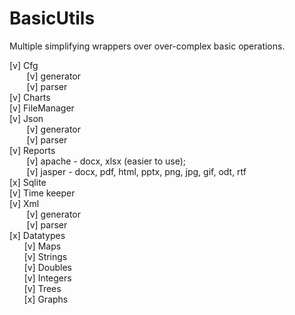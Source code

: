 # BasicUtils
Multiple simplifying wrappers over over-complex basic operations.

[v] Cfg  
&nbsp;&nbsp;&nbsp;&nbsp;&nbsp;&nbsp; [v] generator  
&nbsp;&nbsp;&nbsp;&nbsp;&nbsp;&nbsp; [v] parser   
[v] Charts  
[v] FileManager  
[v] Json  
&nbsp;&nbsp;&nbsp;&nbsp;&nbsp;&nbsp; [v] generator  
&nbsp;&nbsp;&nbsp;&nbsp;&nbsp;&nbsp; [v] parser   
[v] Reports  
&nbsp;&nbsp;&nbsp;&nbsp;&nbsp;&nbsp; [v] apache - docx, xlsx (easier to use);  
&nbsp;&nbsp;&nbsp;&nbsp;&nbsp;&nbsp; [v] jasper - docx, pdf, html, pptx, png, jpg, gif, odt, rtf    
[x] Sqlite  
[v] Time keeper      
[v] Xml  
&nbsp;&nbsp;&nbsp;&nbsp;&nbsp;&nbsp; [v] generator  
&nbsp;&nbsp;&nbsp;&nbsp;&nbsp;&nbsp; [v] parser  
[x] Datatypes   
&nbsp;&nbsp;&nbsp;&nbsp;&nbsp;&nbsp;[v] Maps  
&nbsp;&nbsp;&nbsp;&nbsp;&nbsp;&nbsp;[v] Strings  
&nbsp;&nbsp;&nbsp;&nbsp;&nbsp;&nbsp;[v] Doubles  
&nbsp;&nbsp;&nbsp;&nbsp;&nbsp;&nbsp;[v] Integers    
&nbsp;&nbsp;&nbsp;&nbsp;&nbsp;&nbsp;[v] Trees  
&nbsp;&nbsp;&nbsp;&nbsp;&nbsp;&nbsp;[x] Graphs    

